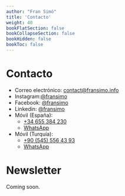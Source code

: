 ```yaml
---
author: "Fran Simó"
title: 'Contacto'
weight: 40
bookFlatSection: false
bookCollapseSection: false
bookHidden: false
bookToc: false
---
```

# Contacto

- Correo electrónico: [contact@fransimo.info](mailto:contact@fransimo.info)
- Instagram:[@fransimo](https://www.instagram.com/fransimo)
- Facebook: [@fransimo](https://www.facebook.com/fransimo)
- Linkedin: [@fransimo](https://www.linkedin.com/in/fransimo/)
- Móvil (España): 
  - [+34 655 384 230](tel:+34655384230)
  - [WhatsApp](https://wa.me/+34655384230)
- Móvil (Turquía):
  - [+90 (545) 556 43 93](tel:+905455564393)
  - [WhatsApp](https://wa.me/+905455564393)

# Newsletter

Coming soon.
